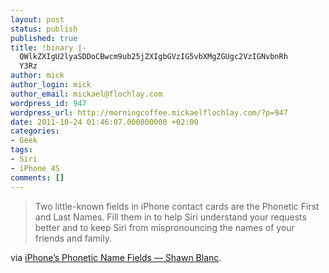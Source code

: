 ```yaml
---
layout: post
status: publish
published: true
title: !binary |-
  QWlkZXIgU2lyaSDDoCBwcm9ub25jZXIgbGVzIG5vbXMgZGUgc2VzIGNvbnRh
  Y3Rz
author: mick
author_login: mick
author_email: mickael@flochlay.com
wordpress_id: 947
wordpress_url: http://morningcoffee.mickaelflochlay.com/?p=947
date: 2011-10-24 01:46:07.000000000 +02:00
categories:
- Geek
tags:
- Siri
- iPhone 4S
comments: []
---
```

<blockquote>Two little-known fields in iPhone contact cards are the Phonetic First and Last Names. Fill them in to help Siri understand your requests better and to keep Siri from mispronouncing the names of your friends and family.</blockquote>
via <a href="http://shawnblanc.net/2011/10/phonetic-name-fields/">iPhone’s Phonetic Name Fields — Shawn Blanc</a>.
